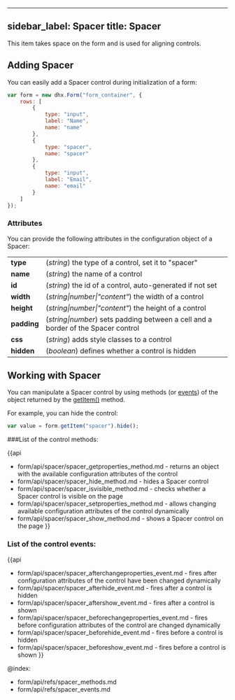 
---
sidebar_label: Spacer
title: Spacer
---          

This item takes space on the form and is used for aligning controls.


## Adding Spacer

You can easily add a Spacer control during initialization of a form:

~~~js
var form = new dhx.Form("form_container", {
    rows: [
        {
  			type: "input",
  			label: "Name",
  			name: "name"
		},
		{
  			type: "spacer",
            name: "spacer"
		},
		{
  			type: "input",
  			label: "Email",
  			name: "email"
		}
    ]
});
~~~

### Attributes

You can provide the following attributes in the configuration object of a Spacer:

<table class="webixdoc_links">
	<tbody>
        <tr>
			<td class="webixdoc_links0"><b>type</b></td>
			<td>(<i>string</i>) the type of a control, set it to "spacer"</td>
		</tr>
		<tr>
			<td class="webixdoc_links0"><b>name</b></td>
			<td>(<i>string</i>) the name of a control</td>
		</tr>
		<tr>
			<td class="webixdoc_links0"><b>id</b></td>
			<td>(<i>string</i>) the id of a control, auto-generated if not set</td>
		</tr>
		<tr>
			<td class="webixdoc_links0"><b>width</b></td>
			<td>(<i>string|number|"content"</i>) the width of a control</td>
		</tr>
        <tr>
			<td class="webixdoc_links0"><b>height</b></td>
			<td>(<i>string|number|"content"</i>) the height of a control</td>
		</tr>
         <tr>
			<td class="webixdoc_links0"><b>padding</b></td>
			<td>(<i>string|number</i>) sets padding between a cell and a border of the Spacer control</td>
		</tr>	
		<tr>
			<td class="webixdoc_links0"><b>css</b></td>
			<td>(<i>string</i>) adds style classes to a control</td>
		</tr>
		<tr>
			<td class="webixdoc_links0"><b>hidden</b></td>
			<td>(<i>boolean</i>) defines whether a control is hidden</td>
		</tr>
    </tbody>
</table>

Working with Spacer
----------------------

You can manipulate a Spacer control by using methods (or [events](#eventhandling)) of the object returned by the [getItem()](form/api/form_getitem_method.md) method.

For example, you can hide the control:

~~~js
var value = form.getItem("spacer").hide();
~~~

###List of the control methods:

{{api
- form/api/spacer/spacer_getproperties_method.md - returns an object with the available configuration attributes of the control
- form/api/spacer/spacer_hide_method.md - hides a Spacer control
- form/api/spacer/spacer_isvisible_method.md - checks whether a Spacer control is visible on the page
- form/api/spacer/spacer_setproperties_method.md - allows changing available configuration attributes of the control dynamically
- form/api/spacer/spacer_show_method.md - shows a Spacer control on the page
}}


<h3 id="eventhandling">List of the control events:</h3>

{{api
- form/api/spacer/spacer_afterchangeproperties_event.md - fires after configuration attributes of the control have been changed dynamically
- form/api/spacer/spacer_afterhide_event.md - fires after a control is hidden
- form/api/spacer/spacer_aftershow_event.md - fires after a control is shown
- form/api/spacer/spacer_beforechangeproperties_event.md - fires before configuration attributes of the control are changed dynamically
- form/api/spacer/spacer_beforehide_event.md - fires before a control is hidden
- form/api/spacer/spacer_beforeshow_event.md - fires before a control is shown
}}


@index:
- form/api/refs/spacer_methods.md
- form/api/refs/spacer_events.md


